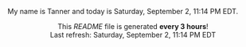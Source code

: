 My name is Tanner and today is Saturday, September 2, 11:14 PM EDT.

<p align="center">This <i>README</i> file is generated <b>every 3 hours</b>!</br>Last refresh: Saturday, September 2, 11:14 PM EDT<br /></p>
